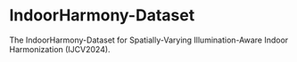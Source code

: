 # IndoorHarmony-Dataset
The IndoorHarmony-Dataset for Spatially-Varying Illumination-Aware Indoor Harmonization (IJCV2024).
